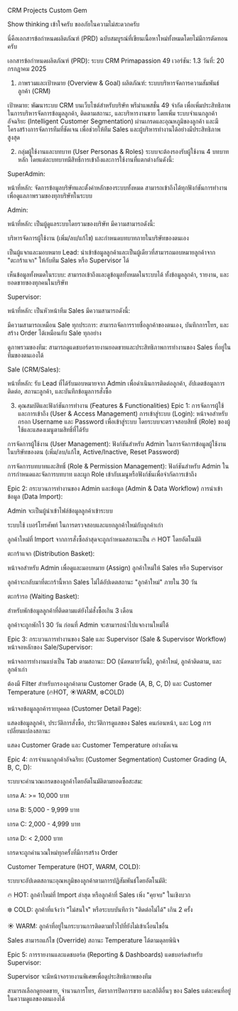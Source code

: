 CRM Projects
Custom Gem

Show thinking
เข้าใจครับ ขออภัยในความไม่สะดวกครับ

นี่คือเอกสารข้อกำหนดผลิตภัณฑ์ (PRD) ฉบับสมบูรณ์ที่เขียนเนื้อหาใหม่ทั้งหมดโดยไม่มีการตัดทอนครับ

เอกสารข้อกำหนดผลิตภัณฑ์ (PRD): ระบบ CRM Primapassion 49
เวอร์ชัน: 1.3
วันที่: 20 กรกฎาคม 2025

1. ภาพรวมและเป้าหมาย (Overview & Goal)
ผลิตภัณฑ์: ระบบบริหารจัดการความสัมพันธ์ลูกค้า (CRM)

เป้าหมาย: พัฒนาระบบ CRM บนเว็บไซต์สำหรับบริษัท พรีม่าแพสชั่น 49 จำกัด เพื่อเพิ่มประสิทธิภาพในการบริหารจัดการข้อมูลลูกค้า, ติดตามสถานะ, และบริหารงานขาย โดยเพิ่ม ระบบจำแนกลูกค้าอัจฉริยะ (Intelligent Customer Segmentation) ผ่านเกรดและอุณหภูมิของลูกค้า และมี โครงสร้างการจัดการทีมที่ชัดเจน เพื่อช่วยให้ทีม Sales และผู้บริหารทำงานได้อย่างมีประสิทธิภาพสูงสุด

2. กลุ่มผู้ใช้งานและบทบาท (User Personas & Roles)
ระบบจะต้องรองรับผู้ใช้งาน 4 บทบาทหลัก โดยแต่ละบทบาทมีสิทธิ์การเข้าถึงและการใช้งานที่แตกต่างกันดังนี้:

SuperAdmin:

หน้าที่หลัก: จัดการข้อมูลบริษัทและตั้งค่าหลักของระบบทั้งหมด สามารถเข้าถึงได้ทุกฟังก์ชันการทำงานเพื่อดูแลภาพรวมของทุกบริษัทในระบบ

Admin:

หน้าที่หลัก: เป็นผู้ดูแลระบบโดยรวมของบริษัท มีความสามารถดังนี้:

บริหารจัดการผู้ใช้งาน (เพิ่ม/ลบ/แก้ไข) และกำหนดบทบาทภายในบริษัทของตนเอง

เป็นผู้แจกและมอบหมาย Lead: นำเข้าข้อมูลลูกค้าและเป็นผู้เดียวที่สามารถมอบหมายลูกค้าจาก "ตะกร้าแจก" ให้กับทีม Sales หรือ Supervisor ได้

เห็นข้อมูลทั้งหมดในระบบ: สามารถเข้าถึงและดูข้อมูลทั้งหมดในระบบได้ ทั้งข้อมูลลูกค้า, รายงาน, และยอดขายของทุกคนในบริษัท

Supervisor:

หน้าที่หลัก: เป็นหัวหน้าทีม Sales มีความสามารถดังนี้:

มีความสามารถเหมือน Sale ทุกประการ: สามารถจัดการรายชื่อลูกค้าของตนเอง, บันทึกการโทร, และสร้าง Order ได้เหมือนกับ Sale ทุกอย่าง

ดูภาพรวมของทีม: สามารถดูแดชบอร์ดรายงานยอดขายและประสิทธิภาพการทำงานของ Sales ที่อยู่ในทีมของตนเองได้

Sale (CRM/Sales):

หน้าที่หลัก: รับ Lead ที่ได้รับมอบหมายจาก Admin เพื่อดำเนินการติดต่อลูกค้า, อัปเดตข้อมูลการติดต่อ, สถานะลูกค้า, และบันทึกข้อมูลการสั่งซื้อ

3. คุณสมบัติและฟังก์ชันการทำงาน (Features & Functionalities)
Epic 1: การจัดการผู้ใช้และการเข้าถึง (User & Access Management)
การเข้าสู่ระบบ (Login): หน้าจอสำหรับกรอก Username และ Password เพื่อเข้าสู่ระบบ โดยระบบจะตรวจสอบสิทธิ์ (Role) ของผู้ใช้และแสดงเมนูตามสิทธิ์ที่ได้รับ

การจัดการผู้ใช้งาน (User Management): ฟังก์ชันสำหรับ Admin ในการจัดการข้อมูลผู้ใช้งานในบริษัทของตน (เพิ่ม/ลบ/แก้ไข, Active/Inactive, Reset Password)

การจัดการบทบาทและสิทธิ์ (Role & Permission Management): ฟังก์ชันสำหรับ Admin ในการกำหนดและจัดการบทบาท และผูก Role เข้ากับเมนูหรือฟังก์ชันเพื่อจำกัดการเข้าถึง

Epic 2: กระบวนการทำงานของ Admin และข้อมูล (Admin & Data Workflow)
การนำเข้าข้อมูล (Data Import):

Admin จะเป็นผู้นำเข้าไฟล์ข้อมูลลูกค้าเข้าระบบ

ระบบใช้ เบอร์โทรศัพท์ ในการตรวจสอบและแยกลูกค้าใหม่กับลูกค้าเก่า

ลูกค้าใหม่ที่ Import จากการสั่งซื้อล่าสุดจะถูกกำหนดสถานะเป็น 🔥 HOT โดยอัตโนมัติ

ตะกร้าแจก (Distribution Basket):

หน้าจอสำหรับ Admin เพื่อดูและมอบหมาย (Assign) ลูกค้าใหม่ให้ Sales หรือ Supervisor

ลูกค้าจะกลับมาที่ตะกร้านี้หาก Sales ไม่ได้อัปเดตสถานะ "ลูกค้าใหม่" ภายใน 30 วัน

ตะกร้ารอ (Waiting Basket):

สำหรับพักข้อมูลลูกค้าที่ติดตามแต่ยังไม่สั่งซื้อเกิน 3 เดือน

ลูกค้าจะถูกพักไว้ 30 วัน ก่อนที่ Admin จะสามารถนำไปแจกงานใหม่ได้

Epic 3: กระบวนการทำงานของ Sale และ Supervisor (Sale & Supervisor Workflow)
หน้าจอหลักของ Sale/Supervisor:

หน้าจอการทำงานแบ่งเป็น Tab ตามสถานะ: DO (นัดหมายวันนี้), ลูกค้าใหม่, ลูกค้าติดตาม, และลูกค้าเก่า

ต้องมี Filter สำหรับกรองลูกค้าตาม Customer Grade (A, B, C, D) และ Customer Temperature (🔥HOT, ☀️WARM, ❄️COLD)

หน้าจอข้อมูลลูกค้ารายบุคคล (Customer Detail Page):

แสดงข้อมูลลูกค้า, ประวัติการสั่งซื้อ, ประวัติการดูแลของ Sales คนก่อนหน้า, และ Log การเปลี่ยนแปลงสถานะ

แสดง Customer Grade และ Customer Temperature อย่างชัดเจน

Epic 4: การจำแนกลูกค้าอัจฉริยะ (Customer Segmentation)
Customer Grading (A, B, C, D):

ระบบจะคำนวณเกรดของลูกค้าโดยอัตโนมัติตามยอดซื้อสะสม:

เกรด A: >= 10,000 บาท

เกรด B: 5,000 - 9,999 บาท

เกรด C: 2,000 - 4,999 บาท

เกรด D: < 2,000 บาท

เกรดจะถูกคำนวณใหม่ทุกครั้งที่มีการสร้าง Order

Customer Temperature (HOT, WARM, COLD):

ระบบจะอัปเดตสถานะอุณหภูมิของลูกค้าตามการปฏิสัมพันธ์โดยอัตโนมัติ:

🔥 HOT: ลูกค้าใหม่ที่ Import ล่าสุด หรือลูกค้าที่ Sales เพิ่ง "คุยจบ" ในเชิงบวก

❄️ COLD: ลูกค้าที่แจ้งว่า "ไม่สนใจ" หรือระบบบันทึกว่า "ติดต่อไม่ได้" เกิน 2 ครั้ง

☀️ WARM: ลูกค้าที่อยู่ในกระบวนการติดตามทั่วไปที่ยังไม่เข้าเงื่อนไขอื่น

Sales สามารถแก้ไข (Override) สถานะ Temperature ได้ตามดุลยพินิจ

Epic 5: การรายงานและแดชบอร์ด (Reporting & Dashboards)
แดชบอร์ดสำหรับ Supervisor:

Supervisor จะมีหน้าจอรายงานพิเศษเพื่อดูประสิทธิภาพของทีม

สามารถเลือกดูยอดขาย, จำนวนการโทร, อัตราการปิดการขาย และสถิติอื่นๆ ของ Sales แต่ละคนที่อยู่ในความดูแลของตนเองได้